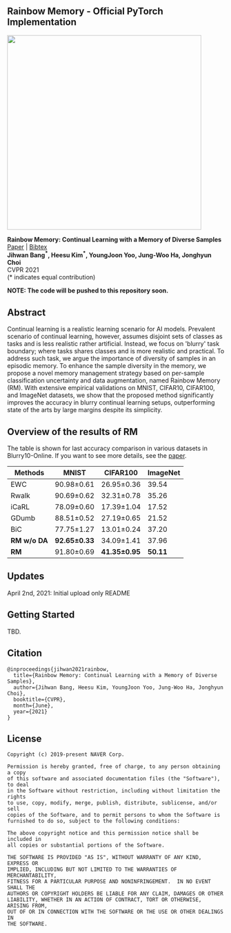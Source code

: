## Rainbow Memory - Official PyTorch Implementation

<img src="./overview.png" width="450">

**Rainbow Memory: Continual Learning with a Memory of Diverse Samples**<br>
[Paper](https://arxiv.org/pdf/2103.17230.pdf) | [Bibtex](#Citation)<br>
**Jihwan Bang<sup>\*</sup>, Heesu Kim<sup>\*</sup>, YoungJoon Yoo, Jung-Woo Ha, Jonghyun Choi** <br>
CVPR 2021<br>
(\* indicates equal contribution)

**NOTE: The code will be pushed to this repository soon.**

## Abstract
Continual learning is a realistic learning scenario for AI models. 
Prevalent scenario of continual learning, however, assumes disjoint sets of classes as tasks and is less realistic rather artificial. 
Instead, we focus on 'blurry' task boundary; where tasks shares classes and is more realistic and practical. 
To address such task, we argue the importance of diversity of samples in an episodic memory. 
To enhance the sample diversity in the memory, we propose a novel memory management strategy based on per-sample classification uncertainty and data augmentation, named Rainbow Memory (RM). 
With extensive empirical validations on MNIST, CIFAR10, CIFAR100, and ImageNet datasets, 
we show that the proposed method significantly improves the accuracy in blurry continual learning setups, outperforming state of the arts by large margins despite its simplicity.

## Overview of the results of RM
The table is shown for last accuracy comparison in various datasets in Blurry10-Online.
If you want to see more details, see the [paper](https://arxiv.org/pdf/2103.17230.pdf).

| Methods   | MNIST      | CIFAR100   | ImageNet |
|-----------|------------|------------|----------|
| EWC       | 90.98±0.61 | 26.95±0.36 | 39.54    |
| Rwalk     | 90.69±0.62 | 32.31±0.78 | 35.26    |
| iCaRL     | 78.09±0.60 | 17.39±1.04 | 17.52    |
| GDumb     | 88.51±0.52 | 27.19±0.65 | 21.52    |
| BiC       | 77.75±1.27 | 13.01±0.24 | 37.20    |
| **RM w/o DA** | **92.65±0.33** | 34.09±1.41 | 37.96    |
| **RM**        | 91.80±0.69 | **41.35±0.95** | **50.11**    |

## Updates
April 2nd, 2021: Initial upload only README

## Getting Started
TBD.

## Citation 
```angular2
@inproceedings{jihwan2021rainbow,
  title={Rainbow Memory: Continual Learning with a Memory of Diverse Samples},
  author={Jihwan Bang, Heesu Kim, YoungJoon Yoo, Jung-Woo Ha, Jonghyun Choi},
  booktitle={CVPR},
  month={June},
  year={2021}
}
```

## License

```
Copyright (c) 2019-present NAVER Corp.

Permission is hereby granted, free of charge, to any person obtaining a copy
of this software and associated documentation files (the "Software"), to deal
in the Software without restriction, including without limitation the rights
to use, copy, modify, merge, publish, distribute, sublicense, and/or sell
copies of the Software, and to permit persons to whom the Software is
furnished to do so, subject to the following conditions:

The above copyright notice and this permission notice shall be included in
all copies or substantial portions of the Software.

THE SOFTWARE IS PROVIDED "AS IS", WITHOUT WARRANTY OF ANY KIND, EXPRESS OR
IMPLIED, INCLUDING BUT NOT LIMITED TO THE WARRANTIES OF MERCHANTABILITY,
FITNESS FOR A PARTICULAR PURPOSE AND NONINFRINGEMENT.  IN NO EVENT SHALL THE
AUTHORS OR COPYRIGHT HOLDERS BE LIABLE FOR ANY CLAIM, DAMAGES OR OTHER
LIABILITY, WHETHER IN AN ACTION OF CONTRACT, TORT OR OTHERWISE, ARISING FROM,
OUT OF OR IN CONNECTION WITH THE SOFTWARE OR THE USE OR OTHER DEALINGS IN
THE SOFTWARE.
```

